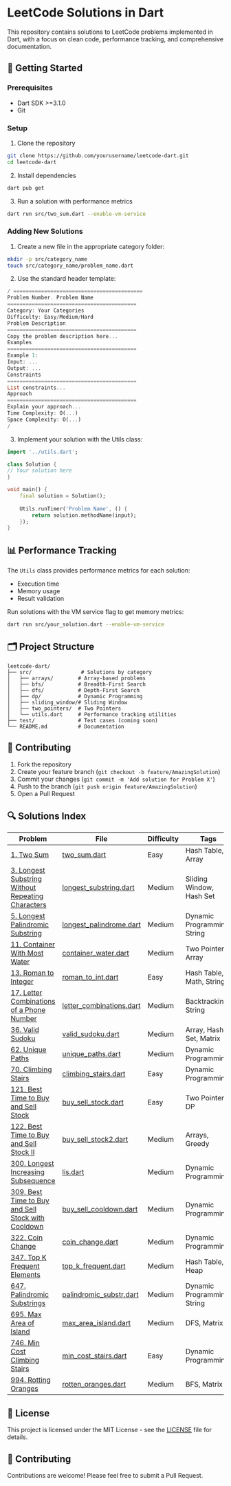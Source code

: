 # LeetCode Solutions in Dart

This repository contains solutions to LeetCode problems implemented in Dart, with a focus on clean code, performance tracking, and comprehensive documentation.

## 🚀 Getting Started

### Prerequisites
- Dart SDK >=3.1.0
- Git

### Setup
1. Clone the repository

```bash
git clone https://github.com/yourusername/leetcode-dart.git
cd leetcode-dart
```

2. Install dependencies

```bash
dart pub get
```

3. Run a solution with performance metrics

```bash
dart run src/two_sum.dart --enable-vm-service
```


### Adding New Solutions

1. Create a new file in the appropriate category folder:

```bash
mkdir -p src/category_name
touch src/category_name/problem_name.dart
```

2. Use the standard header template:

```dart
/ ==========================================
Problem Number. Problem Name
==========================================
Category: Your Categories
Difficulty: Easy/Medium/Hard
Problem Description
==========================================
Copy the problem description here...
Examples
==========================================
Example 1:
Input: ...
Output: ...
Constraints
==========================================
List constraints...
Approach
==========================================
Explain your approach...
Time Complexity: O(...)
Space Complexity: O(...)
/
```

3. Implement your solution with the Utils class:

```dart
import '../utils.dart';

class Solution {
// Your solution here
}

void main() {
    final solution = Solution();
    
    Utils.runTimer('Problem Name', () {
        return solution.methodName(input);
    });
}
```


## 📊 Performance Tracking

The `Utils` class provides performance metrics for each solution:
- Execution time
- Memory usage
- Result validation

Run solutions with the VM service flag to get memory metrics:

```bash
dart run src/your_solution.dart --enable-vm-service
```

## 🗂️ Project Structure

```
leetcode-dart/
├── src/                # Solutions by category
│   ├── arrays/        # Array-based problems
│   ├── bfs/           # Breadth-First Search
│   ├── dfs/           # Depth-First Search
│   ├── dp/            # Dynamic Programming
│   ├── sliding_window/# Sliding Window
│   ├── two_pointers/  # Two Pointers
│   └── utils.dart     # Performance tracking utilities
├── test/              # Test cases (coming soon)
└── README.md          # Documentation
```


## 📝 Contributing

1. Fork the repository
2. Create your feature branch (`git checkout -b feature/AmazingSolution`)
3. Commit your changes (`git commit -m 'Add solution for Problem X'`)
4. Push to the branch (`git push origin feature/AmazingSolution`)
5. Open a Pull Request

## 🔍 Solutions Index

| Problem | File | Difficulty | Tags |
|---------|------|------------|------|
| [1. Two Sum](https://leetcode.com/problems/two-sum/) | [two_sum.dart](src/two_sum.dart) | Easy | Hash Table, Array |
| [3. Longest Substring Without Repeating Characters](https://leetcode.com/problems/longest-substring-without-repeating-characters/) | [longest_substring.dart](src/sliding_window/longest_substring_without_repeating_characters.dart) | Medium | Sliding Window, Hash Set |
| [5. Longest Palindromic Substring](https://leetcode.com/problems/longest-palindromic-substring/) | [longest_palindrome.dart](src/dynamic_programming/longest_palindrome.dart) | Medium | Dynamic Programming, String |
| [11. Container With Most Water](https://leetcode.com/problems/container-with-most-water/) | [container_water.dart](src/two_pointers/container_with_most_water.dart) | Medium | Two Pointers, Array |
| [13. Roman to Integer](https://leetcode.com/problems/roman-to-integer/) | [roman_to_int.dart](src/roman_to_integer.dart) | Easy | Hash Table, Math, String |
| [17. Letter Combinations of a Phone Number](https://leetcode.com/problems/letter-combinations-of-a-phone-number/) | [letter_combinations.dart](src/letter_combinations_of_phone_number.dart) | Medium | Backtracking, String |
| [36. Valid Sudoku](https://leetcode.com/problems/valid-sudoku/) | [valid_sudoku.dart](src/valid_sudoku.dart) | Medium | Array, Hash Set, Matrix |
| [62. Unique Paths](https://leetcode.com/problems/unique-paths/) | [unique_paths.dart](src/dynamic_programming/unique_path.dart) | Medium | Dynamic Programming |
| [70. Climbing Stairs](https://leetcode.com/problems/climbing-stairs/) | [climbing_stairs.dart](src/dynamic_programming/climbing_stairs.dart) | Easy | Dynamic Programming |
| [121. Best Time to Buy and Sell Stock](https://leetcode.com/problems/best-time-to-buy-and-sell-stock/) | [buy_sell_stock.dart](src/two_pointers/best_time_to_buy_and_sell_stocks.dart) | Easy | Two Pointers, DP |
| [122. Best Time to Buy and Sell Stock II](https://leetcode.com/problems/best-time-to-buy-and-sell-stock-ii/) | [buy_sell_stock2.dart](src/arrays/best_time_to_buy_and_sell_stock_2.dart) | Medium | Arrays, Greedy |
| [300. Longest Increasing Subsequence](https://leetcode.com/problems/longest-increasing-subsequence/) | [lis.dart](src/dynamic_programming/longest_increasing_subsequences.dart) | Medium | Dynamic Programming |
| [309. Best Time to Buy and Sell Stock with Cooldown](https://leetcode.com/problems/best-time-to-buy-and-sell-stock-with-cooldown/) | [buy_sell_cooldown.dart](src/dynamic_programming/best_time_to_buy_and_sell_stock_with_cooldown.dart) | Medium | Dynamic Programming |
| [322. Coin Change](https://leetcode.com/problems/coin-change/) | [coin_change.dart](src/dynamic_programming/coin_change.dart) | Medium | Dynamic Programming |
| [347. Top K Frequent Elements](https://leetcode.com/problems/top-k-frequent-elements/) | [top_k_frequent.dart](src/top_k_frequent_elements.dart) | Medium | Hash Table, Heap |
| [647. Palindromic Substrings](https://leetcode.com/problems/palindromic-substrings/) | [palindromic_substr.dart](src/dynamic_programming/palindromic_substrings.dart) | Medium | Dynamic Programming, String |
| [695. Max Area of Island](https://leetcode.com/problems/max-area-of-island/) | [max_area_island.dart](src/dfs/maximum_area_of_islands.dart) | Medium | DFS, Matrix |
| [746. Min Cost Climbing Stairs](https://leetcode.com/problems/min-cost-climbing-stairs/) | [min_cost_stairs.dart](src/dynamic_programming/min_costs_climbing_stairs.dart) | Easy | Dynamic Programming |
| [994. Rotting Oranges](https://leetcode.com/problems/rotting-oranges/) | [rotten_oranges.dart](src/bfs/rotten_oranges.dart) | Medium | BFS, Matrix |

## 📄 License

This project is licensed under the MIT License - see the [LICENSE](LICENSE) file for details.

## 🤝 Contributing

Contributions are welcome! Please feel free to submit a Pull Request.
